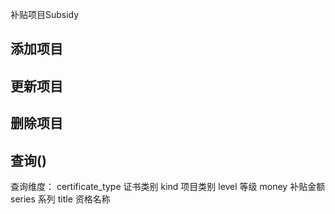 补贴项目Subsidy

## 添加项目

## 更新项目

## 删除项目

## 查询()

查询维度：
certificate_type 证书类别
kind 项目类别
level  等级
money  补贴金额
series 系列
title 资格名称
